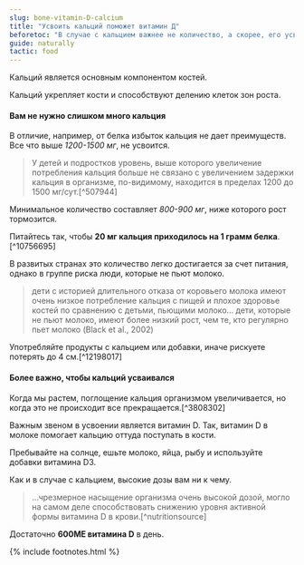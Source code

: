 ```yaml
---
slug: bone-vitamin-D-calcium
title: "Усвоить кальций поможет витамин Д"
beforetoc: "В случае с кальцием важнее не количество, а скорее, его усвояемость." 
guide: naturally 
tactic: food
---
```

Кальций является основным компонентом костей.

Кальций укрепляет кости и способствуют делению клеток зон роста.

#### Вам не нужно слишком много кальция

В отличие, например, от белка избыток кальция не дает преимуществ. Все что выше *1200-1500 мг*, не усвоится. 
> У детей и подростков уровень, выше которого увеличение потребления кальция больше не связано с увеличением задержки кальция в организме, по-видимому, находится в пределах 1200 до 1500 мг/сут.[^507944]

Минимальное количество составляет *800-900 мг*, ниже которого рост тормозится.

Питайтесь так, чтобы **20 мг кальция приходилось на 1 грамм белка**.[^10756695] 

В развитых странах это количество легко достигается за счет питания, однако в группе риска люди, которые не пьют молоко.  
> дети с историей длительного отказа от коровьего молока имеют очень низкое потребление кальция с пищей и плохое здоровье костей по сравнению с детьми, пьющими молоко... дети, которые не пьют молоко, имеют более низкий рост, чем те, кто регулярно пьет молоко (Black et al., 2002)

Употребляйте продукты с кальцием или добавки, иначе рискуете потерять до 4 см.[^12198017]

#### Более важно, чтобы кальций усваивался

Когда мы растем, поглощение кальция организмом увеличивается, но когда это не происходит все прекращается.[^3808302]

Важным звеном в усвоении является витамин D. Так, витамин D в молоке помогает кальцию оттуда поступать в кости.

Пребывайте на солнце, ешьте молоко, яйца, рыбу и используйте добавки витамина D3.

Как и в случае с кальцием, высокие дозы вам ни к чему.

> ...чрезмерное насыщение организма очень высокой дозой, могло на самом деле способствовать снижению уровня активной формы витамина D в крови.[^nutritionsource]

Достаточно **600МЕ витамина D** в день.

{% include footnotes.html %}
